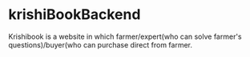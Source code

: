 # krishiBookBackend
Krishibook is a website in which farmer/expert(who can solve farmer's questions)/buyer(who can purchase direct from farmer.
